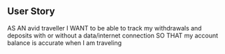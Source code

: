 ## User Story
AS AN avid traveller
I WANT to be able to track my withdrawals and deposits with or without a data/internet connection
SO THAT my account balance is accurate when I am traveling
